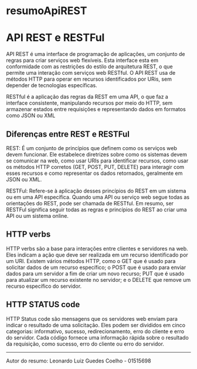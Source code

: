 # resumoApiREST

# API REST e RESTFul

API REST é uma interface de programação de aplicações, um conjunto de regras para criar serviços web flexíveis. Esta interface esta em conformidade com as restrições do estilo de arquitetura REST, o que permite uma interação com serviços web RESTful. O API REST usa de métodos HTTP para operar em recursos identificados por URis, sem depender de tecnologias específicas. 

RESTful é a aplicação das regras da REST em uma API, o que faz a interface consistente, manipulando recursos por meio do HTTP, sem armazenar estados entre requisições e representando dados em formatos como JSON ou XML

## Diferenças entre REST e RESTFul

 REST: É um conjunto de princípios que definem como os serviços web devem funcionar. Ele estabelece diretrizes sobre como os sistemas devem se comunicar na web, como usar URIs para identificar recursos, como usar os métodos HTTP corretos (GET, POST, PUT, DELETE) para interagir com esses recursos e como representar os dados retornados, geralmente em JSON ou XML.

RESTFul: Refere-se à aplicação desses princípios do REST em um sistema ou em uma API específica. Quando uma API ou serviço web segue todas as orientações do REST, pode ser chamada de RESTful. Em resumo, ser RESTFul significa seguir todas as regras e princípios do REST ao criar uma API ou um sistema online.

## HTTP verbs

HTTP verbs são a base para interações entre clientes e servidores na web. Eles indicam a ação que deve ser realizada em um recurso identificado por um URI. Existem vários métodos HTTP, como o GET que é usado para solicitar dados de um recurso específico; o POST que é usado para enviar dados para um servidor a fim de criar um novo recurso; PUT que é usado para atualizar um recurso existente no servidor; e o DELETE que remove um recurso específico do servidor.

## HTTP STATUS code

HTTP Status code são mensagens que os servidores web enviam para indicar o resultado de uma solicitação. Eles podem ser divididos em cinco categorias: informativo, sucesso, redirecionamento, erro do cliente e erro do servidor. Cada código fornece uma informação rápida sobre o resultado da requisição, como sucesso, erro do cliente ou erro do servidor.

---

 Autor do resumo: Leonardo Luiz Guedes Coelho - 01515698
